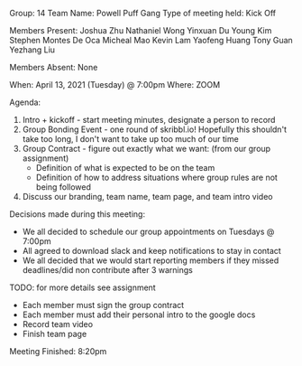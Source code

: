 Group: 14
Team Name: Powell Puff Gang
Type of meeting held: Kick Off

Members Present:
Joshua Zhu
Nathaniel Wong
Yinxuan Du
Young Kim
Stephen Montes De Oca
Micheal Mao
Kevin Lam
Yaofeng Huang
Tony Guan
Yezhang Liu

Members Absent:
None

When: April 13, 2021 (Tuesday) @ 7:00pm
Where: ZOOM

Agenda:
1. Intro + kickoff - start meeting minutes, designate a person to record
2. Group Bonding Event - one round of skribbl.io! Hopefully this shouldn't take too long, I don't want to take up too much of our time
3. Group Contract - figure out exactly what we want:
	(from our group assignment)
	- Definition of what is expected to be on the team
	- Definition of how to address situations where group rules are not being followed
4. Discuss our branding, team name, team page, and team intro video

Decisions made during this meeting:
- We all decided to schedule our group appointments on Tuesdays @ 7:00pm
- All agreed to download slack and keep notifications to stay in contact
- We all decided that we would start reporting members if they missed deadlines/did non contribute after 3 warnings

TODO: for more details see assignment
- Each member must sign the group contract
- Each member must add their personal intro to the google docs
- Record team video
- Finish team page

Meeting Finished: 8:20pm
